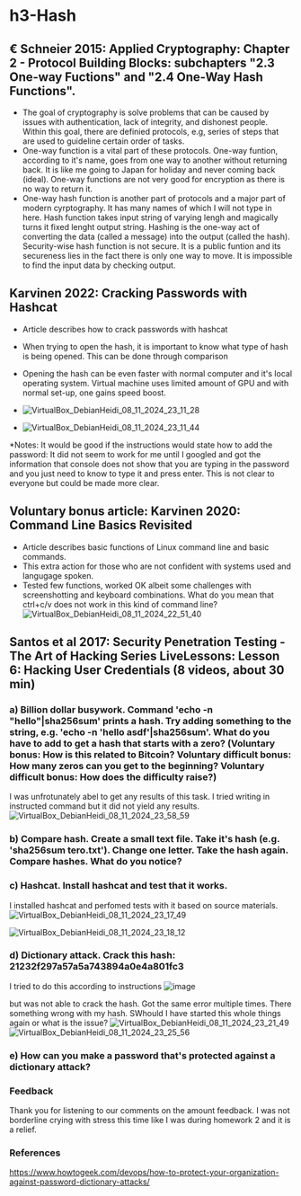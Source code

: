 # h3-Hash


## € Schneier 2015: Applied Cryptography: Chapter 2 - Protocol Building Blocks: subchapters "2.3 One-way Fuctions" and "2.4 One-Way Hash Functions".

* The goal of cryptography is solve problems that can be caused by issues with authentication, lack of integrity, and dishonest people. Within this goal, there are definied protocols, e.g, series of steps that are used to guideline certain order of tasks.
* One-way function is a vital part of these protocols. One-way funtion, according to it's name, goes from one way to another without returning back. It is like me going to Japan for holiday and never coming back (ideal). One-way functions are not very good for encryption as there is no way to return it.
* One-way hash function is another part of protocols and a major part of modern cyrptography. It has many names of which I will not type in here.  Hash function takes input string of varying lengh and magically turns it fixed lenght output string. Hashing is the one-way act of converting the data (called a message) into the output (called the hash). Security-wise hash function is not secure. It is a public funtion and its secureness lies in the fact there is only one way to move. It is impossible to find the input data by checking output.

## Karvinen 2022: Cracking Passwords with Hashcat

* Article describes how to crack passwords with hashcat
* When trying to open the hash, it is important to know what type of hash is being opened. This can be done through comparison
* Opening the hash can be even faster with normal computer and it's local operating system. Virtual machine uses limited amount of GPU and with normal set-up, one gains speed boost.

* ![VirtualBox_DebianHeidi_08_11_2024_23_11_28](https://github.com/user-attachments/assets/946294b5-fa62-4df7-9c2e-26ffe2c33192)
* ![VirtualBox_DebianHeidi_08_11_2024_23_11_44](https://github.com/user-attachments/assets/aae6ed3f-f9a2-4f49-a153-f061c6adf052)

*Notes: It would be good if the instructions would state how to add the password: It did not seem to work for me until I googled and got the information that console does not show that you are typing in the password and you just need to know to type it and press enter. This is not clear to everyone but could be made more clear.


## Voluntary bonus article: Karvinen 2020: Command Line Basics Revisited

* Article describes basic functions of Linux command line and basic commands.
* This extra action for those who are not confident with systems used and langugage spoken.
* Tested few functions, worked OK albeit some challenges with screenshotting and keyboard combinations. What do you mean that ctrl+c/v does not work in this kind of command line?
![VirtualBox_DebianHeidi_08_11_2024_22_51_40](https://github.com/user-attachments/assets/42c8cd79-d310-4d7a-93e8-57f942ff3cd0)


##  Santos et al 2017: Security Penetration Testing - The Art of Hacking Series LiveLessons: Lesson 6: Hacking User Credentials (8 videos, about 30 min)


### a) Billion dollar busywork. Command 'echo -n "hello"|sha256sum' prints a hash. Try adding something to the string, e.g. 'echo -n 'hello asdf'|sha256sum'. What do you have to add to get a hash that starts with a zero? (Voluntary bonus: How is this related to Bitcoin? Voluntary difficult bonus: How many zeros can you get to the beginning? Voluntary difficult bonus: How does the difficulty raise?)

I was unfrotunately abel to get any results of this task. I tried writing in instructed command but it did not yield any results.
![VirtualBox_DebianHeidi_08_11_2024_23_58_59](https://github.com/user-attachments/assets/c637a747-dbba-42dc-ae84-f49e1882dbbb)


### b) Compare hash. Create a small text file. Take it's hash (e.g. 'sha256sum tero.txt'). Change one letter. Take the hash again. Compare hashes. What do you notice?



### c) Hashcat. Install hashcat and test that it works.

I installed hashcat and perfomed tests with it based on source materials.
![VirtualBox_DebianHeidi_08_11_2024_23_17_49](https://github.com/user-attachments/assets/dc5b75a9-e9cb-4dc3-84f3-73e682d49087)

![VirtualBox_DebianHeidi_08_11_2024_23_18_12](https://github.com/user-attachments/assets/e83c9926-c9e1-4209-b816-03ae1176729f)


### d) Dictionary attack. Crack this hash: 21232f297a57a5a743894a0e4a801fc3

I tried to do this according to instructions
![image](https://github.com/user-attachments/assets/adba5996-6240-4227-a9a2-cb6278e19e0e)

but was not able to crack the hash. Got the same error multiple times. There something wrong with my hash. SWhould I have started this whole things again or what is the issue?
![VirtualBox_DebianHeidi_08_11_2024_23_21_49](https://github.com/user-attachments/assets/d3a7ca8a-b390-4ce5-a2c6-8ef7e8ab7627)
![VirtualBox_DebianHeidi_08_11_2024_23_25_56](https://github.com/user-attachments/assets/113289df-2078-4c11-a94e-2dedf7f32ba6)



### e) How can you make a password that's protected against a dictionary attack?

### Feedback

Thank you for listening to our comments on the amount feedback. I was not borderline crying with stress this time like I was during homework 2 and it is a relief.

### References
https://www.howtogeek.com/devops/how-to-protect-your-organization-against-password-dictionary-attacks/


